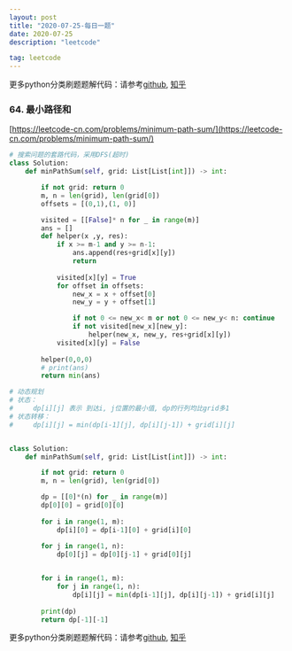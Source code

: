 ```yaml
---
layout: post
title: "2020-07-25-每日一题"
date: 2020-07-25
description: "leetcode"

tag: leetcode 
--- 
```


更多python分类刷题题解代码：请参考[github](https://github.com/lxztju/leetcode-python),   [知乎](https://zhuanlan.zhihu.com/c_1218480100364447744)

### 64. 最小路径和

[https://leetcode-cn.com/problems/minimum-path-sum/](https://leetcode-cn.com/problems/minimum-path-sum/)

```python
# 搜索问题的套路代码，采用DFS(超时)
class Solution:
    def minPathSum(self, grid: List[List[int]]) -> int:

        if not grid: return 0
        m, n = len(grid), len(grid[0])
        offsets = [(0,1),(1, 0)]

        visited = [[False]* n for _ in range(m)]
        ans = []
        def helper(x ,y, res):
            if x >= m-1 and y >= n-1:  
                ans.append(res+grid[x][y])
                return
            
            visited[x][y] = True
            for offset in offsets:
                new_x = x + offset[0]
                new_y = y + offset[1]

                if not 0 <= new_x< m or not 0 <= new_y< n: continue
                if not visited[new_x][new_y]:
                    helper(new_x, new_y, res+grid[x][y])
            visited[x][y] = False
        
        helper(0,0,0)
        # print(ans)
        return min(ans)
```

```python
# 动态规划
# 状态：
#     dp[i][j] 表示 到达i, j位置的最小值, dp的行列均比grid多1
# 状态转移：
#     dp[i][j] = min(dp[i-1][j], dp[i][j-1]) + grid[i][j]


class Solution:
    def minPathSum(self, grid: List[List[int]]) -> int:

        if not grid: return 0
        m, n = len(grid), len(grid[0])

        dp = [[0]*(n) for _ in range(m)]
        dp[0][0] = grid[0][0]
        
        for i in range(1, m):
            dp[i][0] = dp[i-1][0] + grid[i][0]
        
        for j in range(1, n):
            dp[0][j] = dp[0][j-1] + grid[0][j]


        for i in range(1, m):
            for j in range(1, n):
                dp[i][j] = min(dp[i-1][j], dp[i][j-1]) + grid[i][j]
        
        print(dp)
        return dp[-1][-1]

```

更多python分类刷题题解代码：请参考[github](https://github.com/lxztju/leetcode-python),   [知乎](https://zhuanlan.zhihu.com/c_1218480100364447744)
